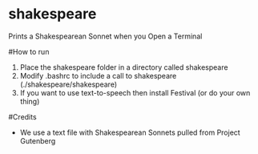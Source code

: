 shakespeare
===========

Prints a Shakespearean Sonnet when you Open a Terminal

#How to run
1. Place the shakespeare folder in a directory called shakespeare
2. Modify .bashrc to include a call to shakespeare (./shakespeare/shakespeare)
3. If you want to use text-to-speech then install Festival (or do your own thing)

#Credits
* We use a text file with Shakespearean Sonnets pulled from Project Gutenberg

